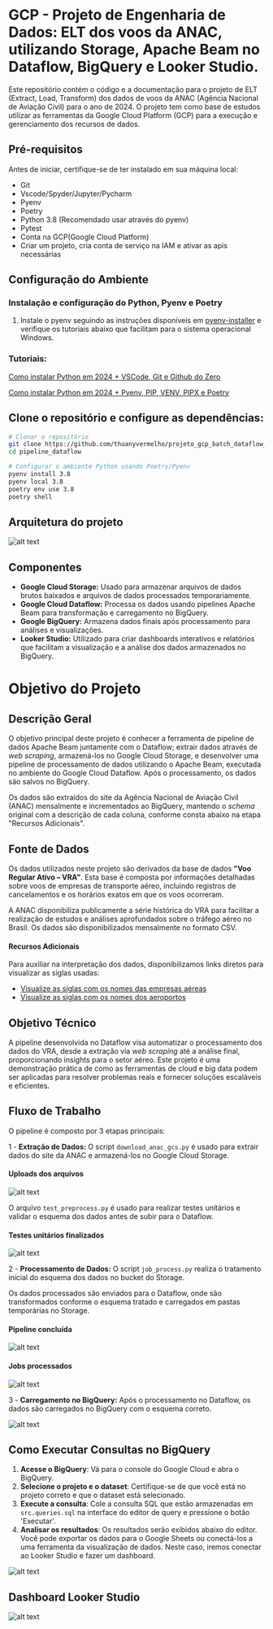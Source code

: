 # GCP - Projeto de Engenharia de Dados: ELT dos voos da ANAC, utilizando Storage, Apache Beam no Dataflow, BigQuery e Looker Studio.

Este repositório contém o código e a documentação para o projeto de ELT (Extract, Load, Transform) dos dados de voos da ANAC (Agência Nacional de Aviação Civil) para o ano de 2024. O projeto tem como base de estudos utilizar as ferramentas da Google Cloud Platform (GCP) para a execução e gerenciamento dos recursos de dados.

## Pré-requisitos

Antes de iniciar, certifique-se de ter instalado em sua máquina local:
- Git
- Vscode/Spyder/Jupyter/Pycharm
- Pyenv
- Poetry
- Python 3.8 (Recomendado usar através do pyenv)
- Pytest 
- Conta na GCP(Google Cloud Platform)
- Criar um projeto, cria conta de serviço na IAM e ativar as apis necessárias

## Configuração do Ambiente

### Instalação e configuração do Python, Pyenv e Poetry 

1. Instale o pyenv seguindo as instruções disponíveis em [pyenv-installer](https://github.com/pyenv/pyenv-installer) e verifique os tutoriais abaixo que facilitam para o sistema operacional Windows.
### Tutoriais:
[Como instalar Python em 2024 + VSCode, Git e Github do Zero](https://www.youtube.com/watch?v=-M4pMd2yQOM&t=342s) 

[Como instalar Python em 2024 + Pyenv, PIP, VENV, PIPX e Poetry](https://www.youtube.com/watch?v=9LYqtLuD7z4)

## Clone o repositório e configure as dependências:

```bash
# Clonar o repositório
git clone https://github.com/thuanyvermelho/projeto_gcp_batch_dataflow_bigquery.git
cd pipeline_dataflow

# Configurar o ambiente Python usando Poetry/Pyenv
pyenv install 3.8
pyenv local 3.8
poetry env use 3.8
poetry shell 
```

## Arquitetura do projeto
![alt text](Imagens/etl_dataflow.drawio.png)

## Componentes
- **Google Cloud Storage:** Usado para armazenar arquivos de dados brutos baixados e arquivos de dados processados temporariamente.<br>
- **Google Cloud Dataflow:** Processa os dados usando pipelines Apache Beam para transformação e carregamento no BigQuery.<br>
- **Google BigQuery:** Armazena dados finais após processamento para análises e visualizações.<br>
- **Looker Studio:** Utilizado para criar dashboards interativos e relatórios que facilitam a visualização e a análise dos dados armazenados no BigQuery.<br>

# Objetivo do Projeto

## Descrição Geral

O objetivo principal deste projeto é conhecer a ferramenta de pipeline de dados Apache Beam juntamente com o Dataflow; extrair dados através de *web scraping*, armazená-los no Google Cloud Storage, e desenvolver uma pipeline de processamento de dados utilizando o Apache Beam, executada no ambiente do Google Cloud Dataflow. Após o processamento, os dados são salvos no BigQuery. 

Os dados são extraídos do site da Agência Nacional de Aviação Civil (ANAC) mensalmente e incrementados ao BigQuery, mantendo o *schema* original com a descrição de cada coluna, conforme consta abaixo na etapa "Recursos Adicionais".
 

## Fonte de Dados

Os dados utilizados neste projeto são derivados da base de dados **"Voo Regular Ativo – VRA"**. Esta base é composta por informações detalhadas sobre voos de empresas de transporte aéreo, incluindo registros de cancelamentos e os horários exatos em que os voos ocorreram.

A ANAC disponibiliza publicamente a série histórica do VRA para facilitar a realização de estudos e análises aprofundados sobre o tráfego aéreo no Brasil. Os dados são disponibilizados mensalmente no formato CSV.

#### Recursos Adicionais

Para auxiliar na interpretação dos dados, disponibilizamos links diretos para visualizar as siglas usadas:

- [Visualize as siglas com os nomes das empresas aéreas](https://www.gov.br/anac/pt-br/assuntos/dados-e-estatisticas/vra/glossario_de_empresas_aereas.xls)
- [Visualize as siglas com os nomes dos aeroportos](https://www.gov.br/anac/pt-br/assuntos/dados-e-estatisticas/vra/glossario_de_aerodromo.xls)

## Objetivo Técnico

A pipeline desenvolvida no Dataflow visa automatizar o processamento dos dados do VRA, desde a extração via *web scraping* até a análise final, proporcionando insights para o setor aéreo. Este projeto é uma demonstração prática de como as ferramentas de cloud e big data podem ser aplicadas para resolver problemas reais e fornecer soluções escaláveis e eficientes.


## Fluxo de Trabalho

O pipeline é composto por 3 etapas principais:

1 - **Extração de Dados:** O script ```download_anac_gcs.py``` é usado para extrair dados do site da ANAC e armazená-los no Google Cloud Storage.<br>

#### Uploads dos arquivos
![alt text](Imagens/storage_arquivos.png)

O arquivo ```test_preprocess.py``` é usado para realizar testes unitários e validar o esquema dos dados antes de subir para o Dataflow.<br>

#### Testes unitários finalizados
![alt text](Imagens/testes.png)

2 - **Processamento de Dados:** O script ```job_process.py``` realiza o tratamento inicial do esquema dos dados no bucket do Storage.<br>

Os dados processados são enviados para o Dataflow, onde são transformados conforme o esquema tratado e carregados em pastas temporárias no Storage.<br>

#### Pipeline concluída
![alt text](Imagens/estrutura_pipeline.png)     

#### Jobs processados
![alt text](Imagens/jobs_processados.png)    

3 - **Carregamento no BigQuery:** Após o processamento no Dataflow, os dados são carregados no BigQuery com o esquema correto.

![alt text](Imagens/bigquery_esquema.png)

## Como Executar Consultas no BigQuery

1. **Acesse o BigQuery**: Vá para o console do Google Cloud e abra o BigQuery.
2. **Selecione o projeto e o dataset**: Certifique-se de que você está no projeto correto e que o dataset está selecionado.
3. **Execute a consulta**: Cole a consulta SQL que estão armazenadas em ```src.queries.sql``` na interface do editor de query e pressione o botão 'Executar'.
4. **Analisar os resultados**: Os resultados serão exibidos abaixo do editor. Você pode exportar os dados para o Google Sheets ou conectá-los a uma ferramenta da visualização de dados. Neste caso, iremos conectar ao Looker Studio e fazer um dashboard.

![alt text](Imagens/consultas_sql.png)

## Dashboard Looker Studio

![alt text](Imagens/dashboard_anac_2024.png)

